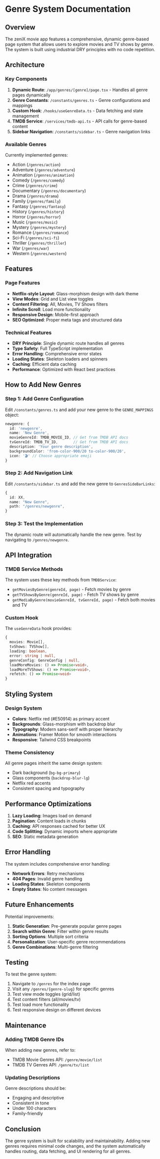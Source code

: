 # Genre System Documentation

## Overview

The zeniX movie app features a comprehensive, dynamic genre-based page system that allows users to explore movies and TV shows by genre. The system is built using industrial DRY principles with no code repetition.

## Architecture

### Key Components

1. **Dynamic Route**: `/app/genres/[genre]/page.tsx` - Handles all genre pages dynamically
2. **Genre Constants**: `/constants/genres.ts` - Genre configurations and mappings
3. **Custom Hook**: `/hooks/useGenreData.ts` - Data fetching and state management
4. **TMDB Service**: `/services/tmdb-api.ts` - API calls for genre-based content
5. **Sidebar Navigation**: `/constants/sidebar.ts` - Genre navigation links

### Available Genres

Currently implemented genres:
- Action (`/genres/action`)
- Adventure (`/genres/adventure`) 
- Animation (`/genres/animation`)
- Comedy (`/genres/comedy`)
- Crime (`/genres/crime`)
- Documentary (`/genres/documentary`)
- Drama (`/genres/drama`)
- Family (`/genres/family`)
- Fantasy (`/genres/fantasy`)
- History (`/genres/history`)
- Horror (`/genres/horror`)
- Music (`/genres/music`)
- Mystery (`/genres/mystery`)
- Romance (`/genres/romance`)
- Sci-Fi (`/genres/sci-fi`)
- Thriller (`/genres/thriller`)
- War (`/genres/war`)
- Western (`/genres/western`)

## Features

### Page Features
- **Netflix-style Layout**: Glass-morphism design with dark theme
- **View Modes**: Grid and List view toggles
- **Content Filtering**: All, Movies, TV Shows filters
- **Infinite Scroll**: Load more functionality
- **Responsive Design**: Mobile-first approach
- **SEO Optimized**: Proper meta tags and structured data

### Technical Features
- **DRY Principle**: Single dynamic route handles all genres
- **Type Safety**: Full TypeScript implementation
- **Error Handling**: Comprehensive error states
- **Loading States**: Skeleton loaders and spinners
- **Caching**: Efficient data caching
- **Performance**: Optimized with React best practices

## How to Add New Genres

### Step 1: Add Genre Configuration

Edit `/constants/genres.ts` and add your new genre to the `GENRE_MAPPINGS` object:

```typescript
newgenre: {
  id: 'newgenre',
  name: 'New Genre',
  movieGenreId: TMDB_MOVIE_ID, // Get from TMDB API docs
  tvGenreId: TMDB_TV_ID,       // Get from TMDB API docs  
  description: 'Your genre description',
  backgroundColor: 'from-color-900/20 to-color-900/20',
  icon: '🎬' // Choose appropriate emoji
}
```

### Step 2: Add Navigation Link

Edit `/constants/sidebar.ts` and add the new genre to `GenresSideBarLinks`:

```typescript
{
  id: XX,
  name: "New Genre",
  path: "/genres/newgenre",
}
```

### Step 3: Test the Implementation

The dynamic route will automatically handle the new genre. Test by navigating to `/genres/newgenre`.

## API Integration

### TMDB Service Methods

The system uses these key methods from `TMDBService`:

- `getMoviesByGenre(genreId, page)` - Fetch movies by genre
- `getTVShowsByGenre(genreId, page)` - Fetch TV shows by genre  
- `getMediaByGenre(movieGenreId, tvGenreId, page)` - Fetch both movies and TV

### Custom Hook

The `useGenreData` hook provides:

```typescript
{
  movies: Movie[],
  tvShows: TVShow[],
  loading: boolean,
  error: string | null,
  genreConfig: GenreConfig | null,
  loadMoreMovies: () => Promise<void>,
  loadMoreTVShows: () => Promise<void>,
  refetch: () => Promise<void>
}
```

## Styling System

### Design System
- **Colors**: Netflix red (#E50914) as primary accent
- **Backgrounds**: Glass-morphism with backdrop blur
- **Typography**: Modern sans-serif with proper hierarchy
- **Animations**: Framer Motion for smooth interactions
- **Responsive**: Tailwind CSS breakpoints

### Theme Consistency
All genre pages inherit the same design system:
- Dark background (`bg-bg-primary`)
- Glass components (`backdrop-blur-lg`)
- Netflix red accents
- Consistent spacing and typography

## Performance Optimizations

1. **Lazy Loading**: Images load on demand
2. **Pagination**: Content loads in chunks
3. **Caching**: API responses cached for better UX
4. **Code Splitting**: Dynamic imports where appropriate
5. **SEO**: Static metadata generation

## Error Handling

The system includes comprehensive error handling:

- **Network Errors**: Retry mechanisms
- **404 Pages**: Invalid genre handling  
- **Loading States**: Skeleton components
- **Empty States**: No content messages

## Future Enhancements

Potential improvements:
1. **Static Generation**: Pre-generate popular genre pages
2. **Search within Genre**: Filter within genre results
3. **Sorting Options**: Multiple sort criteria
4. **Personalization**: User-specific genre recommendations
5. **Genre Combinations**: Multi-genre filtering

## Testing

To test the genre system:

1. Navigate to `/genres` for the index page
2. Visit any `/genres/{genre-slug}` for specific genres
3. Test view mode toggles (grid/list)
4. Test content filters (all/movies/tv)
5. Test load more functionality
6. Test responsive design on different devices

## Maintenance

### Adding TMDB Genre IDs

When adding new genres, refer to:
- TMDB Movie Genres API: `/genre/movie/list`
- TMDB TV Genres API: `/genre/tv/list`

### Updating Descriptions

Genre descriptions should be:
- Engaging and descriptive
- Consistent in tone
- Under 100 characters
- Family-friendly

## Conclusion

The genre system is built for scalability and maintainability. Adding new genres requires minimal code changes, and the system automatically handles routing, data fetching, and UI rendering for all genres.
